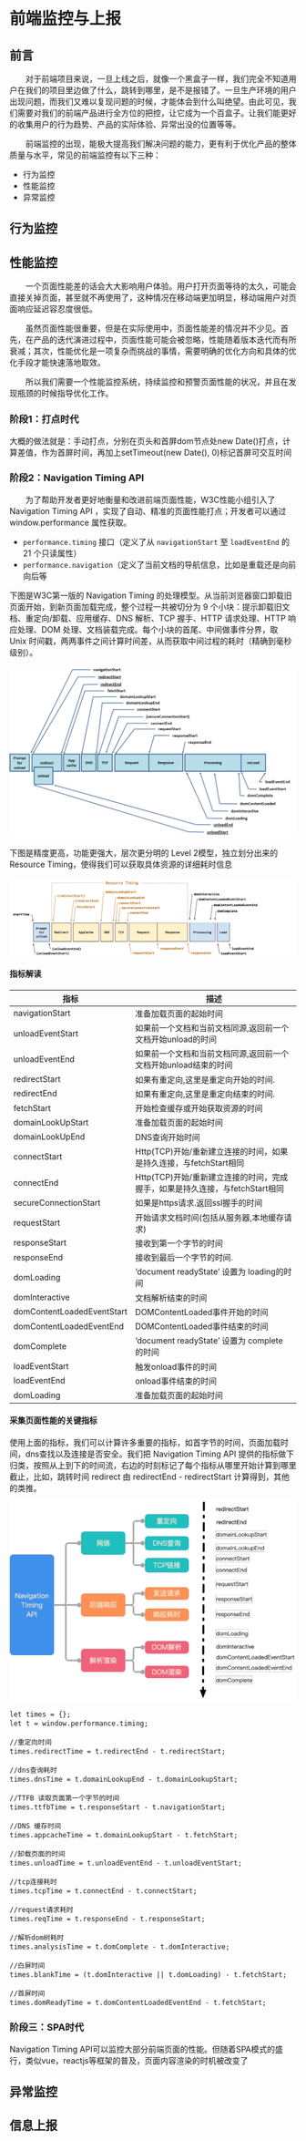 # 前端监控与上报

## 前言
&#8195;&#8195;对于前端项目来说，一旦上线之后，就像一个黑盒子一样，我们完全不知道用户在我们的项目里边做了什么，跳转到哪里，是不是报错了。一旦生产环境的用户出现问题，而我们又难以复现问题的时候，才能体会到什么叫绝望。由此可见，我们需要对我们的前端产品进行全方位的把控，让它成为一个百盒子。让我们能更好的收集用户的行为趋势、产品的实际体验、异常出没的位置等等。

&#8195;&#8195;前端监控的出现，能极大提高我们解决问题的能力，更有利于优化产品的整体质量与水平，常见的前端监控有以下三种：
- 行为监控
- 性能监控
- 异常监控

## 行为监控



## 性能监控
&#8195;&#8195;一个页面性能差的话会大大影响用户体验。用户打开页面等待的太久，可能会直接关掉页面，甚至就不再使用了，这种情况在移动端更加明显，移动端用户对页面响应延迟容忍度很低。

&#8195;&#8195;虽然页面性能很重要，但是在实际使用中，页面性能差的情况并不少见。首先，在产品的迭代演进过程中，页面性能可能会被忽略，性能随着版本迭代而有所衰减；其次，性能优化是一项复杂而挑战的事情，需要明确的优化方向和具体的优化手段才能快速落地取效。

&#8195;&#8195;所以我们需要一个性能监控系统，持续监控和预警页面性能的状况，并且在发现瓶颈的时候指导优化工作。

### 阶段1：打点时代
大概的做法就是：手动打点，分别在页头和首屏dom节点处new Date()打点，计算差值，作为首屏时间，再加上setTimeout(new Date(), 0)标记首屏可交互时间

### 阶段2：Navigation Timing API
&#8195;&#8195;为了帮助开发者更好地衡量和改进前端页面性能，W3C性能小组引入了 Navigation Timing API ，实现了自动、精准的页面性能打点；开发者可以通过 window.performance 属性获取。
- `performance.timing` 接口（定义了从 `navigationStart` 至 `loadEventEnd` 的 21 个只读属性）
- `performance.navigation`（定义了当前文档的导航信息，比如是重载还是向前向后等
  
下图是W3C第一版的 Navigation Timing 的处理模型。从当前浏览器窗口卸载旧页面开始，到新页面加载完成，整个过程一共被切分为 9 个小块：提示卸载旧文档、重定向/卸载、应用缓存、DNS 解析、TCP 握手、HTTP 请求处理、HTTP 响应处理、DOM 处理、文档装载完成。每个小块的首尾、中间做事件分界，取 Unix 时间戳，两两事件之间计算时间差，从而获取中间过程的耗时（精确到毫秒级别）。

![图1](https://raw.githubusercontent.com/jardenliu/front-end-advance/master/monitor/image/performance1.jpg)

下图是精度更高，功能更强大，层次更分明的 Level 2模型，独立划分出来的 Resource Timing，使得我们可以获取具体资源的详细耗时信息

![图2](https://raw.githubusercontent.com/jardenliu/front-end-advance/master/monitor/image/performance2.png)

#### 指标解读
| 指标                       | 描述                                                                         |
| -------------------------- | ---------------------------------------------------------------------------- |
| navigationStart            | 准备加载页面的起始时间                                                       |
| unloadEventStart           | 如果前一个文档和当前文档同源,返回前一个文档开始unload的时间                  |
| unloadEventEnd             | 如果前一个文档和当前文档同源,返回前一个文档开始unload结束的时间              |
| redirectStart              | 如果有重定向,这里是重定向开始的时间.                                         |
| redirectEnd                | 如果有重定向,这里是重定向结束的时间.                                         |
| fetchStart                 | 开始检查缓存或开始获取资源的时间                                             |
| domainLookUpStart          | 准备加载页面的起始时间                                                       |
| domainLookUpEnd            | DNS查询开始时间                                                              |
| connectStart               | Http(TCP)开始/重新建立连接的时间，如果是持久连接，与fetchStart相同           |
| connectEnd                 | Http(TCP)开始/重新建立连接的时间，完成握手，如果是持久连接，与fetchStart相同 |
| secureConnectionStart      | 如果是https请求.返回ssl握手的时间                                            |
| requestStart               | 开始请求文档时间(包括从服务器,本地缓存请求)                                  |
| responseStart              | 接收到第一个字节的时间                                                       |
| responseEnd                | 接收到最后一个字节的时间.                                                    |
| domLoading                 | ‘document readyState’ 设置为 loading的时间                                   |
| domInteractive             | 文档解析结束的时间                                                           |
| domContentLoadedEventStart | DOMContentLoaded事件开始的时间                                               |
| domContentLoadedEventEnd   | DOMContentLoaded事件结束的时间                                               |
| domComplete                | ‘document readyState’ 设置为 complete 的时间                                 |
| loadEventStart             | 触发onload事件的时间                                                         |
| loadEventEnd               | onload事件结束的时间                                                         |
| domLoading                 | 准备加载页面的起始时间                                                       |

#### 采集页面性能的关键指标
使用上面的指标，我们可以计算许多重要的指标，如首字节的时间，页面加载时间，dns查找以及连接是否安全。我们把 Navigation Timing API 提供的指标做下归类，按照从上到下的时间流，右边的时刻标记了每个指标从哪里开始计算到哪里截止，比如，跳转时间 redirect 由 redirectEnd - redirectStart 计算得到，其他的类推。

![图3](https://raw.githubusercontent.com/jardenliu/front-end-advance/master/monitor/image/performance3.bmp)

```javasscript
let times = {};
let t = window.performance.timing;

//重定向时间
times.redirectTime = t.redirectEnd - t.redirectStart;

//dns查询耗时
times.dnsTime = t.domainLookupEnd - t.domainLookupStart;

//TTFB 读取页面第一个字节的时间
times.ttfbTime = t.responseStart - t.navigationStart;

//DNS 缓存时间
times.appcacheTime = t.domainLookupStart - t.fetchStart;

//卸载页面的时间
times.unloadTime = t.unloadEventEnd - t.unloadEventStart;

//tcp连接耗时
times.tcpTime = t.connectEnd - t.connectStart;

//request请求耗时
times.reqTime = t.responseEnd - t.responseStart;

//解析dom树耗时
times.analysisTime = t.domComplete - t.domInteractive;

//白屏时间 
times.blankTime = (t.domInteractive || t.domLoading) - t.fetchStart;

//首屏时间
times.domReadyTime = t.domContentLoadedEventEnd - t.fetchStart;

```

### 阶段三：SPA时代
Navigation Timing API可以监控大部分前端页面的性能。但随着SPA模式的盛行，类似vue，reactjs等框架的普及，页面内容渲染的时机被改变了

## 异常监控

## 信息上报